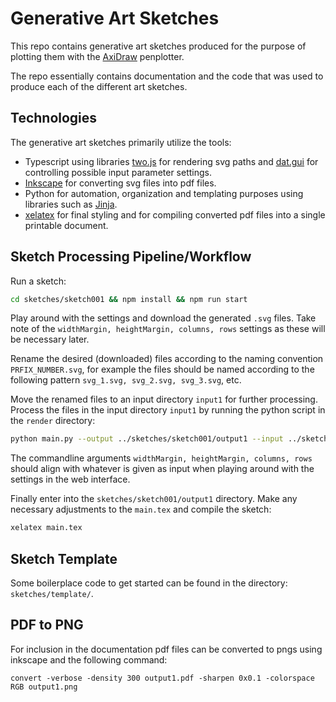 # Generative Art Sketches

This repo contains generative art sketches produced for the purpose of plotting them with the [AxiDraw](https://www.axidraw.com/) penplotter.

The repo essentially contains documentation and the code that was used to produce each of the different art sketches.

## Technologies

The generative art sketches primarily utilize the tools:

- Typescript using libraries [two.js](https://two.js.org/) for rendering svg paths and [dat.gui](https://github.com/dataarts/dat.gui) for controlling possible input parameter settings.
- [Inkscape](https://inkscape.org/) for converting svg files into pdf files.
- Python for automation, organization and templating purposes using libraries such as [Jinja](https://jinja.palletsprojects.com).
- [xelatex](https://en.wikipedia.org/wiki/XeTeX) for final styling and for compiling converted pdf files into a single printable document.

## Sketch Processing Pipeline/Workflow

Run a sketch:

```bash
cd sketches/sketch001 && npm install && npm run start
```

Play around with the settings and download the generated `.svg` files.
Take note of the `widthMargin, heightMargin, columns, rows` settings as these will be necessary later.

Rename the desired (downloaded) files according to the naming convention `PRFIX_NUMBER.svg`, for example the files should be named according to the following pattern `svg_1.svg, svg_2.svg, svg_3.svg`, etc.

Move the renamed files to an input directory `input1` for further processing. Process the files in the input directory `input1` by running the python script in the `render` directory:

```bash
python main.py --output ../sketches/sketch001/output1 --input ../sketches/sketch001/input1 --widthMargin 20 --heightMargin 30 --columns 1 --rows 3
```

The commandline arguments `widthMargin, heightMargin, columns, rows` should align with whatever is given as input when playing around with the settings in the web interface.

Finally enter into the `sketches/sketch001/output1` directory. Make any necessary adjustments to the `main.tex` and compile the sketch:

```bash
xelatex main.tex
```

## Sketch Template

Some boilerplace code to get started can be found in the directory: `sketches/template/`.

## PDF to PNG

For inclusion in the documentation pdf files can be converted to pngs using inkscape and the following command:

```
convert -verbose -density 300 output1.pdf -sharpen 0x0.1 -colorspace RGB output1.png
```
